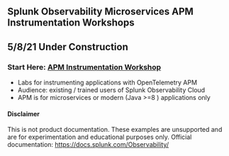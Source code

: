 ## Splunk Observability Microservices APM Instrumentation Workshops

## 5/8/21 Under Construction

### Start Here: [APM Instrumentation Workshop](./apm)  
* Labs for instrumenting applications with OpenTelemetry APM
* Audience: existing / trained users of Splunk Observability Cloud
* APM is for microservices or modern (Java >=8 ) applications only

#### Disclaimer
This is not product documentation.
These examples are unsupported and are for experimentation and educational purposes only.
Official documentation: https://docs.splunk.com/Observability/